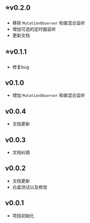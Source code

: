 ## :star:v0.2.0

- 移除 `MutationObserver` 和做混合监听
- 增加可选的定时器监听
- 更新文档

## :star:v0.1.1

- 修复bug

## v0.1.0

- 增加 `MutationObserver` 和做混合监听
  
## v0.0.4

- 文档更新

## v0.0.3

- 文档纠错

## v0.0.2

- 文档更新
- 白盒测试以及修改

## v0.0.1

- 项目初始化
